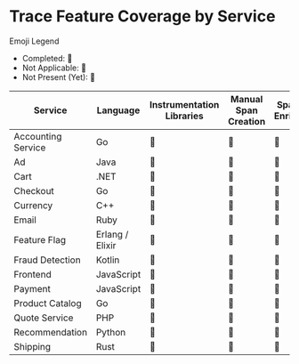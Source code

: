 # Trace Feature Coverage by Service

Emoji Legend

- Completed: :100:
- Not Applicable: :no_bell:
- Not Present (Yet): :construction:

| Service            | Language        | Instrumentation Libraries | Manual Span Creation | Span Data Enrichment | RPC Context Propagation | Span Links     | Baggage        | Resource Detection |
|--------------------|-----------------|---------------------------|----------------------|----------------------|-------------------------|----------------|----------------|--------------------|
| Accounting Service | Go              | :construction:            | :construction:       | :construction:       | :construction:          | :construction: | :construction: | :100:              |
| Ad                 | Java            | :100:                     | :100:                | :100:                | :no_bell:               | :no_bell:      | :no_bell:      | :construction:     |
| Cart               | .NET            | :100:                     | :100:                | :100:                | :no_bell:               | :no_bell:      | :no_bell:      | :100:              |
| Checkout           | Go              | :100:                     | :100:                | :100:                | :no_bell:               | :no_bell:      | :no_bell:      | :100:              |
| Currency           | C++             | :no_bell:                 | :100:                | :100:                | :100:                   | :no_bell:      | :no_bell:      | :construction:     |
| Email              | Ruby            | :100:                     | :100:                | :100:                | :no_bell:               | :no_bell:      | :no_bell:      | :construction:     |
| Feature Flag       | Erlang / Elixir | :100:                     | :100:                | :100:                | :no_bell:               | :no_bell:      | :no_bell:      | :construction:     |
| Fraud Detection    | Kotlin          | :100:                     | :construction:       | :construction:       | :construction:          | :construction: | :construction: | :construction:     |
| Frontend           | JavaScript      | :100:                     | :100:                | :100:                | :no_bell:               | :100:          | :100:          | :100:              |
| Payment            | JavaScript      | :100:                     | :100:                | :100:                | :no_bell:               | :no_bell:      | :100:          | :100:              |
| Product Catalog    | Go              | :100:                     | :no_bell:            | :100:                | :no_bell:               | :no_bell:      | :no_bell:      | :construction:     |
| Quote Service      | PHP             | :100:                     | :100:                | :100:                | :no_bell:               | :no_bell:      | :no_bell:      | :construction:     |
| Recommendation     | Python          | :100:                     | :100:                | :100:                | :no_bell:               | :no_bell:      | :no_bell:      | :construction:     |
| Shipping           | Rust            | :no_bell:                 | :100:                | :100:                | :100:                   | :no_bell:      | :no_bell:      | :construction:     |
